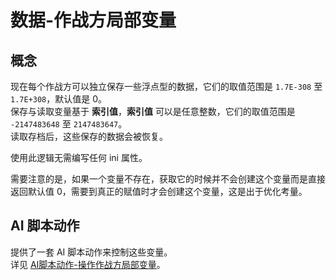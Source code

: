 # 数据-作战方局部变量

## 概念

现在每个作战方可以独立保存一些浮点型的数据，它们的取值范围是 `1.7E-308` 至 `1.7E+308`，默认值是 0。  
保存与读取变量基于 **索引值**，**索引值** 可以是任意整数，它们的取值范围是 `-2147483648` 至 `2147483647`。  
读取存档后，这些保存的数据会被恢复。

使用此逻辑无需编写任何 ini 属性。

需要注意的是，如果一个变量不存在，获取它的时候并不会创建这个变量而是直接返回默认值 0，需要到真正的赋值时才会创建这个变量，这是出于优化考量。



## AI 脚本动作

提供了一套 AI 脚本动作来控制这些变量。  
详见 [AI脚本动作-操作作战方局部变量](/触发与AI脚本动作/AI脚本动作-3-操作作战方局部变量.md#ai脚本动作-操作作战方局部变量)。